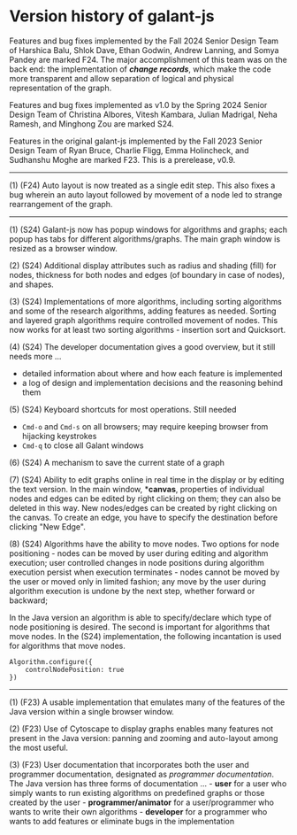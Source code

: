 # Version history of galant-js

Features and bug fixes implemented by the Fall 2024 Senior Design Team of Harshica Balu, Shlok Dave, Ethan Godwin, Andrew Lanning, and Somya Pandey are marked F24. The major accomplishment of this team was on the back end: the implementation of ***change records***, which make the code more transparent and allow separation of logical and physical representation of the graph.

Features and bug fixes implemented as v1.0 by the Spring 2024 Senior Design Team of Christina Albores, Vitesh Kambara, Julian Madrigal, Neha Ramesh, and Minghong Zou are marked S24.

Features in the original galant-js implemented by the Fall 2023 Senior Design Team of Ryan Bruce, Charlie Fligg, Emma Holincheck, and Sudhanshu Moghe are marked F23. This is a prerelease, v0.9.

------------------------
(1) (F24) Auto layout is now treated as a single edit step. This also fixes a bug wherein an auto layout followed by movement of a node led to strange rearrangement of the graph.

------------------------
(1) (S24) Galant-js now has popup windows for algorithms and graphs; each popup has tabs for different algorithms/graphs. The main graph window is resized as a browser window.

(2) (S24) Additional display attributes such as radius and shading (fill) for nodes, thickness for both nodes and edges (of boundary in case of nodes), and shapes.

(3) (S24) Implementations of more algorithms, including sorting algorithms and some of the research algorithms, adding features as needed. Sorting and layered graph algorithms require controlled movement of nodes. This now works for at least two sorting algorithms - insertion sort and Quicksort.

(4) (S24) The developer documentation gives a good overview, but it still needs more ...
- detailed information about where and how each feature is implemented
- a log of design and implementation decisions and the reasoning behind them

(5) (S24) Keyboard shortcuts for most operations. Still needed
- `Cmd-o` and `Cmd-s` on all browsers; may require keeping browser from hijacking keystrokes
- `Cmd-q` to close all Galant windows

(6) (S24) A mechanism to save the current state of a graph

(7) (S24) Ability to edit graphs online in real time in the display or by editing the text version. In the main window, ***canvas**, properties of individual nodes and edges can be edited by right clicking on them; they can also be deleted in this way. New nodes/edges can be created by right clicking on the canvas. To create an edge, you have to specify the destination before clicking "New Edge".

(8) (S24) Algorithms have the ability to move nodes. Two options for node positioning
    - nodes can be moved by user during editing and algorithm execution; user controlled changes in node positions during algorithm execution persist when execution terminates
    - nodes cannot be moved by the user or moved only in limited fashion; any move by the user during algorithm execution is undone by the next step, whether forward or backward; 

In the Java version an algorithm is able to specify/declare which type of node positioning is desired. The second is important for algorithms that move nodes. In the (S24) implementation, the following incantation is used for algorithms that move nodes.
```
Algorithm.configure({
    controlNodePosition: true
})
```

-------------------------

(1) (F23) A usable implementation that emulates many of the features of the Java version within a single browser window.

(2) (F23) Use of Cytoscape to display graphs enables many features not present in the Java version: panning and zooming and auto-layout among the most useful.

(3) (F23) User documentation that incorporates both the user and programmer documentation, designated as *programmer documentation*. The Java version has three forms of documentation ...
    - **user** for a user who simply wants to run existing algorithms on predefined graphs or those created by the user
    - **programmer/animator** for a user/programmer who wants to write their own algorithms
    - **developer** for a programmer who wants to add features or eliminate bugs in the implementation
